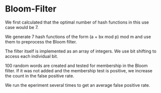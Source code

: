 # Bloom-Filter
We first calculated that the optimal number of hash functions in this use case would be 7.

We generate 7 hash functions of the form (a + bx mod p) mod m and use them to preprocess the Bloom filter.

The filter itself is implemented as an array of integers. We use bit shifting to access each individual bit.

100 random words are created and tested for membership in the Bloom filter. If it was not added and the membership test is positive, we increase the count in the false positive rate.

We run the eperiment several times to get an average false positive rate.
